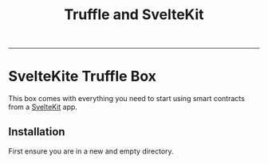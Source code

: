 <h1 align="center">Truffle and SvelteKit</h1> <br>

---

# SvelteKite Truffle Box

This box comes with everything you need to start using smart contracts from a [SvelteKit](https://kit.svelte.dev/) app. 



## Installation

First ensure you are in a new and empty directory.